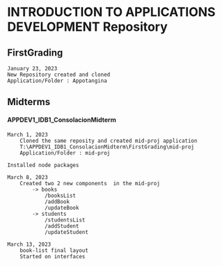 

# INTRODUCTION TO APPLICATIONS DEVELOPMENT Repository
        
## FirstGrading
    January 23, 2023
    New Repository created and cloned
    Application/Folder : Appotangina

## Midterms
#### APPDEV1_IDB1_ConsolacionMidterm 
    March 1, 2023
        Cloned the same reposity and created mid-proj application
        T:\APPDEV1_IDB1_ConsolacionMidterm\FirstGrading\mid-proj
        Application/Folder : mid-proj
    
    Installed node packages
    
    March 8, 2023
        Created two 2 new components  in the mid-proj
            -> books
                /booksList
                /addBook
                /updateBook
            -> students
                /studentsList
                /addStudent
                /updateStudent

    March 13, 2023
        book-list final layout
        Started on interfaces